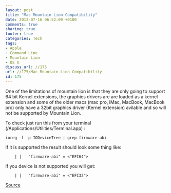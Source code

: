 ```yaml
---
layout: post
title: "Mac Mountain Lion Compatibility"
date: 2012-07-16 06:52:09 +0100 
comments: true
sharing: true
footer: true
categories: Tech
tags:
- Apple
- Command Line
- Mountain Lion
- OS X
discuss_url: //175
url: //175/Mac_Mountain_Lion_Compatibility
id: 175
---
```

One of the limitations of mountain lion is that they are only going to support 64 bit Kernel extensions, the graphics drivers are are loaded as a kernel extension and some of the older macs (mac pro, iMac, MacBook, MacBook pro) only have a 32bit graphics driver (Kernel extension) avilable and so will not be supported by Mountain Lion.

To check just run this from your terminal (/Applications/Utilities/Terminal.app) :

    ioreg -l -p IODeviceTree | grep firmware-abi

If it is supported the result should look some thing like:

        | |   "firmware-abi" = <"EFI64">

If you device is not supported you will get:

        | |   "firmware-abi" = <"EFI32">

[Source](http://arstechnica.com/apple/2012/07/confirmed-mountain-lion-sends-some-64-bit-macs-gently-into-that-good-night/)
